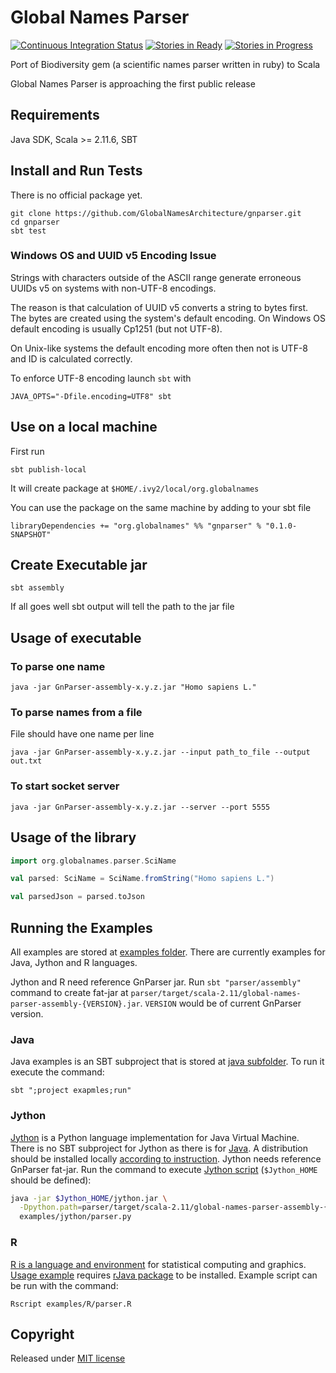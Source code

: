 Global Names Parser
===================

[![Continuous Integration Status][ci_svg]][ci_link]
[![Stories in Ready][waffle_ready_svg]][waffle]
[![Stories in Progress][waffle_progress_svg]][waffle]

Port of Biodiversity gem (a scientific names parser written in ruby) to Scala

Global Names Parser is approaching the first public release

Requirements
------------

Java SDK, Scala >= 2.11.6, SBT

Install and Run Tests
---------------------

There is no official package yet.

```
git clone https://github.com/GlobalNamesArchitecture/gnparser.git
cd gnparser
sbt test
```
### Windows OS and UUID v5 Encoding Issue

Strings with characters outside of the ASCII range generate erroneous UUIDs v5
on systems with non-UTF-8 encodings.

The reason is that calculation of UUID v5 converts a string to bytes first.
The bytes are created using the system's default encoding. On Windows OS
default encoding is usually Cp1251 (but not UTF-8).

On Unix-like systems the default encoding more often then not is UTF-8 and ID
is calculated correctly.

To enforce UTF-8 encoding launch `sbt` with

```
JAVA_OPTS="-Dfile.encoding=UTF8" sbt
```

Use on a local machine
----------------------

First run

```
sbt publish-local
```

It will create package at `$HOME/.ivy2/local/org.globalnames`

You can use the package on the same machine by adding to your sbt file

```
libraryDependencies += "org.globalnames" %% "gnparser" % "0.1.0-SNAPSHOT"
```

Create Executable jar
---------------------

```
sbt assembly
```

If all goes well sbt output will tell the path to the jar file

Usage of executable
-------------------

### To parse one name

```
java -jar GnParser-assembly-x.y.z.jar "Homo sapiens L."
```

### To parse names from a file

File should have one name per line

```
java -jar GnParser-assembly-x.y.z.jar --input path_to_file --output out.txt
```

### To start socket server

```
java -jar GnParser-assembly-x.y.z.jar --server --port 5555
```

Usage of the library
--------------------

```scala
import org.globalnames.parser.SciName

val parsed: SciName = SciName.fromString("Homo sapiens L.")

val parsedJson = parsed.toJson
```

Running the Examples
--------------------

All examples are stored at [examples folder][examples-folder]. There are
currently examples for Java, Jython and R languages.

Jython and R need reference GnParser jar. Run `sbt "parser/assembly"`
command to create fat-jar at
`parser/target/scala-2.11/global-names-parser-assembly-{VERSION}.jar`. `VERSION` would be of current GnParser version.

### Java

Java examples is an SBT subproject that is stored at [java subfolder][examples-folder/java].
To run it execute the command:

```
sbt ";project exapmles;run"
```

### Jython

[Jython][jython] is a Python language implementation for Java Virtual Machine.
There is no SBT subproject for Jython as there is for [Java](#Java). A distribution
should be installed locally [according to instruction][jython-installation].
Jython needs reference GnParser fat-jar. Run the
command to execute [Jython script][examples-folder/jython] (`$Jython_HOME` should be
defined):

```bash
java -jar $Jython_HOME/jython.jar \
  -Dpython.path=parser/target/scala-2.11/global-names-parser-assembly-{VERSION}.jar \
  examples/jython/parser.py
```

### R

[R is a language and environment][R-env] for statistical computing and graphics.
[Usage example][examples-folder/R] requires [rJava package][rJava] to be installed.
Example script can be run with the command:

```
Rscript examples/R/parser.R
```

Copyright
---------

Released under [MIT license][license]

[license]: /LICENSE
[ci_svg]: https://secure.travis-ci.org/GlobalNamesArchitecture/gnparser.svg
[ci_link]: http://travis-ci.org/GlobalNamesArchitecture/gnparser
[waffle_ready_svg]: https://badge.waffle.io/GlobalNamesArchitecture/gnparser.svg?label=ready&title=Issues%20To%20Do
[waffle]: https://waffle.io/GlobalNamesArchitecture/gnparser
[waffle_progress_svg]: https://badge.waffle.io/GlobalNamesArchitecture/gnparser.svg?label=in%20progress&title=In%20Progress
[waffle]: https://waffle.io/GlobalNamesArchitecture/gnparser
[R-env]: https://www.r-project.org/about.html
[rJava]: https://cran.r-project.org/web/packages/rJava/index.html
[jython]: http://www.jython.org/
[jython-installation]: https://wiki.python.org/jython/InstallationInstructions
[examples-folder/jython]: /examples/jython/parser.py
[examples-folder]: /examples
[examples-folder/java]: /examples/java
[examples-folder/R]: /examples/R
